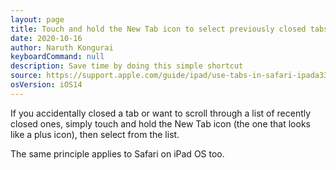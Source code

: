 ```yaml
---
layout: page
title: Touch and hold the New Tab icon to select previously closed tabs
date: 2020-10-16
author: Naruth Kongurai
keyboardCommand: null
description: Save time by doing this simple shortcut
source: https://support.apple.com/guide/ipad/use-tabs-in-safari-ipada3308ec5/ipados
osVersion: iOS14
---
```


If you accidentally closed a tab or want to scroll through a list of recently closed ones, simply touch and hold the New Tab icon (the one that looks like a plus icon), then select from the list.

The same principle applies to Safari on iPad OS too.

